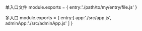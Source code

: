 单入口文件
module.exports = {
    entry:'./path/to/my/entry/file.js'
}

多入口
module.exports = {
    entry:[
        app:'./src/app.js',
        adminApp:'./src/adminApp.js'
    ]
}

